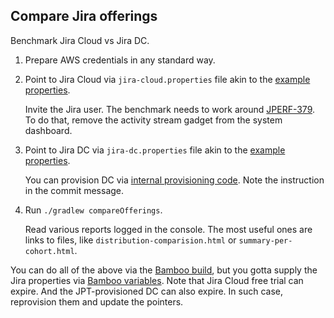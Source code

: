 ## Compare Jira offerings

Benchmark Jira Cloud vs Jira DC.

1. Prepare AWS credentials in any standard way.
2. Point to Jira Cloud via `jira-cloud.properties` file akin to the [example properties].

    Invite the Jira user.
    The benchmark needs to work around [JPERF-379].
    To do that, remove the activity stream gadget from the system dashboard.

3. Point to Jira DC via `jira-dc.properties` file akin to the [example properties].

    You can provision DC via [internal provisioning code]. Note the instruction in the commit message.

4. Run `./gradlew compareOfferings`.

    Read various reports logged in the console. The most useful ones are links to files,
    like `distribution-comparision.html` or `summary-per-cohort.html`.
    
    
You can do all of the above via the [Bamboo build], but you gotta supply the Jira properties via [Bamboo variables].
Note that Jira Cloud free trial can expire. And the JPT-provisioned DC can also expire.
In such case, reprovision them and update the pointers.

[example properties]: example-jira.properties
[JPERF-379]: https://ecosystem.atlassian.net/browse/JPERF-379
[internal provisioning code]: https://stash.atlassian.com/projects/JIRASERVER/repos/jira-performance-tests/commits/b5da5e7fe64b83d4ec1f4d27fc178eae7f38b75d
[Bamboo build]: https://server-gdn-bamboo.internal.atlassian.com/browse/QUICK-CVD
[Bamboo variables]: https://server-gdn-bamboo.internal.atlassian.com/chain/admin/config/configureChainVariables.action?buildKey=QUICK-CVD